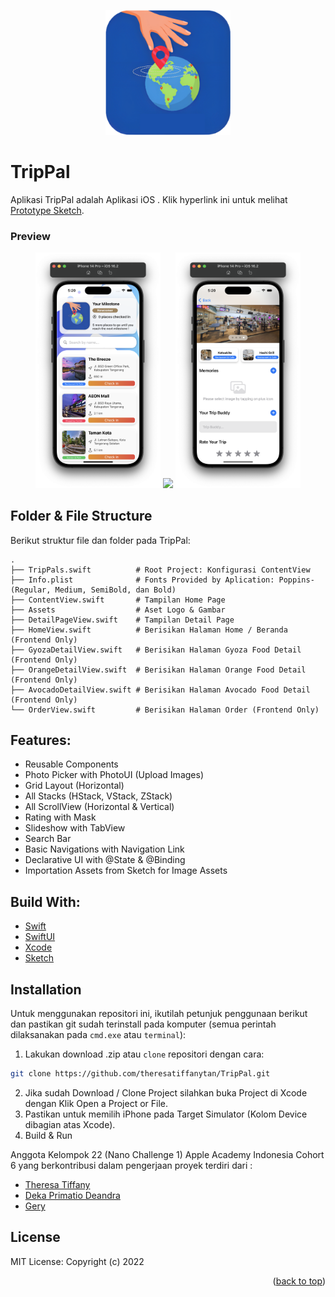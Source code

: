 <!-- ABOUT THE PROJECT -->
<p align="center">
  <a href="#" target="_blank"><img src="TripPal.png" width="200"></a>
</p>

# TripPal
Aplikasi TripPal adalah Aplikasi iOS . Klik hyperlink ini untuk melihat [Prototype Sketch](https://sketch.com/s/bec7193a-0455-44dd-a4eb-3b3406871c37).

### Preview
<p align="center">
  <a href="#" target="_blank"><img src="1.png" width="200"></a>
  <a href="#" target="_blank"><img src="2.gif" width="200"></a>
  <a href="#" target="_blank"><img src="3.png" width="200"></a>
</p>

<!-- ABOUT THE FILE & FOLDER STRUCTURE -->
## Folder & File Structure
Berikut struktur file dan folder pada TripPal:

    .
    ├── TripPals.swift          # Root Project: Konfigurasi ContentView
    ├── Info.plist              # Fonts Provided by Aplication: Poppins-(Regular, Medium, SemiBold, dan Bold)
    ├── ContentView.swift       # Tampilan Home Page
    ├── Assets                  # Aset Logo & Gambar
    ├── DetailPageView.swift    # Tampilan Detail Page
    ├── HomeView.swift          # Berisikan Halaman Home / Beranda (Frontend Only)
    ├── GyozaDetailView.swift   # Berisikan Halaman Gyoza Food Detail (Frontend Only)
    ├── OrangeDetailView.swift  # Berisikan Halaman Orange Food Detail (Frontend Only)
    ├── AvocadoDetailView.swift # Berisikan Halaman Avocado Food Detail (Frontend Only)
    └── OrderView.swift         # Berisikan Halaman Order (Frontend Only)

<!-- List of Features -->
## Features:

* Reusable Components
* Photo Picker with PhotoUI (Upload Images)
* Grid Layout (Horizontal)
* All Stacks (HStack, VStack, ZStack)
* All ScrollView (Horizontal & Vertical)
* Rating with Mask
* Slideshow with TabView
* Search Bar
* Basic Navigations with Navigation Link
* Declarative UI with @State & @Binding
* Importation Assets from Sketch for Image Assets

<!-- Used Tools -->
## Build With:

* [Swift](https://www.swift.org/documentation/)
* [SwiftUI](https://developer.apple.com/documentation/swiftui/)
* [Xcode](https://developer.apple.com/xcode/)
* [Sketch](https://sketch.com/s/bec7193a-0455-44dd-a4eb-3b3406871c37)

<!-- How to Install -->
## Installation
Untuk menggunakan repositori ini, ikutilah petunjuk penggunaan berikut dan pastikan git sudah terinstall pada komputer (semua perintah dilaksanakan pada `cmd.exe` atau `terminal`):

1. Lakukan download .zip atau `clone` repositori dengan cara:
```bash
git clone https://github.com/theresatiffanytan/TripPal.git
```

2. Jika sudah Download / Clone Project silahkan buka Project di Xcode dengan Klik Open a Project or File.
3. Pastikan untuk memilih iPhone pada Target Simulator (Kolom Device dibagian atas Xcode). 
4. Build & Run

Anggota Kelompok 22 (Nano Challenge 1) Apple Academy Indonesia Cohort 6 yang berkontribusi dalam pengerjaan proyek terdiri dari :
* [Theresa Tiffany](https://github.com/anfrhana)
* [Deka Primatio Deandra](https://www.github.com/dekapd99)
* [Gery](https://github.com/B0ndan)

<!-- What Kind of License? -->
## License
MIT License: Copyright (c) 2022 


<p align="right">(<a href="#top">back to top</a>)</p>
